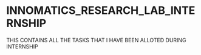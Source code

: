 # INNOMATICS_RESEARCH_LAB_INTERNSHIP
THIS CONTAINS ALL THE TASKS THAT I HAVE BEEN ALLOTED DURING INTERNSHIP
